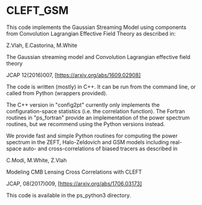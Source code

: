 # CLEFT_GSM

This code implements the Gaussian Streaming Model using components from
Convolution Lagrangian Effective Field Theory as described in:

Z.Vlah, E.Castorina, M.White

The Gaussian streaming model and Convolution Lagrangian effective field theory

JCAP 12(2016)007, [https://arxiv.org/abs/1609.02908]

The code is written (mostly) in C++.  It can be run from the command line, or
called from Python (wrappers provided).

The C++ version in "config2pt" currently only implements the
configuration-space statistics (i.e. the correlation function).
The Fortran routines in "ps_fortran" provide an implementation of
the power spectrum routines, but we recommend using the Python
versions instead.

We provide fast and simple Python routines for computing the power spectrum
in the ZEFT, Halo-Zeldovich and GSM models including real-space auto- and
cross-correlations of biased tracers as described in

C.Modi, M.White, Z.Vlah

Modeling CMB Lensing Cross Correlations with CLEFT

JCAP, 08(2017)009, [https://arxiv.org/abs/1706.03173]

This code is available in the ps_python3 directory.
